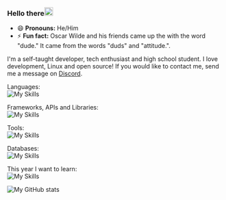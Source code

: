 ### Hello there<img src="https://media.giphy.com/media/hvRJCLFzcasrR4ia7z/giphy.gif" width="20px" height="20px">

- 😄 **Pronouns:** He/Him
- ⚡ **Fun fact:** Oscar Wilde and his friends came up the with the word "dude." It came from the words "duds" and "attitude.". 
  
I'm a self-taught developer, tech enthusiast and high school student. I love development, Linux and open source! If you would like to contact me, send me a message on [Discord](https://discord.gg/S22r5H3a2W).
  
Languages:  
![My Skills](https://skillicons.dev/icons?i=js,ts,py,cs,html,css,bash)  
  
Frameworks, APIs and Libraries:  
![My Skills](https://skillicons.dev/icons?i=react,nextjs,nodejs,discord,bots,electron,express,materialui,bootstrap)

Tools:  
![My Skills](https://skillicons.dev/icons?i=latex,vim,linux,git,nginx,figma,cloudflare,githubactions,selenium,vercel)

Databases:    
![My Skills](https://skillicons.dev/icons?i=prisma,mongodb,postgres)

This year I want to learn:  
![My Skills](https://skillicons.dev/icons?i=c,docker,qt,regex,haskell,svg,arduino,sass,unity)
  
  
![My GitHub stats](https://github-readme-stats.vercel.app/api?username=PreciousWarrior&show_icons=true&theme=dark)

